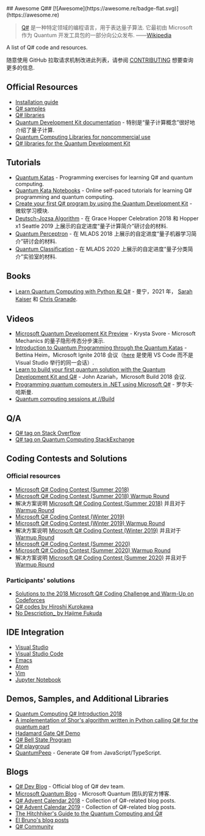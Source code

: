 <div class="github-widget" data-repo="ebraminio/awesome-qsharp"></div>
<script async src="https://pagead2.googlesyndication.com/pagead/js/adsbygoogle.js"></script><ins class="adsbygoogle" style="display:block" data-ad-client="ca-pub-6890694312814945" data-ad-slot="5473692530" data-ad-format="auto"  data-full-width-responsive="true"></ins>
## Awesome Q## [![Awesome](https://awesome.re/badge-flat.svg)](https://awesome.re)

> [Q#](https://docs.microsoft.com/en-us/quantum/) 是一种特定领域的编程语言，用于表达量子算法. 它最初由 Microsoft 作为 Quantum 开发工具包的一部分向公众发布.  ——[Wikipedia](https://en.wikipedia.org/wiki/Q_Sharp)

A list of Q# code and resources.

随意使用 GitHub 拉取请求机制改进此列表，请参阅 [CONTRIBUTING](https://github.com/ebraminio/awesome-qsharp/blob/master/contributing.md) 想要查询更多的信息.


## Official Resources
- [Installation guide](https://docs.microsoft.com/en-us/quantum/quantum-installconfig)
- [Q# samples](https://github.com/Microsoft/Quantum)
- [Q# libraries](https://github.com/Microsoft/QuantumLibraries)
- [Quantum Development Kit documentation](https://docs.microsoft.com/quantum/) - 特别是“量子计算概念”很好地介绍了量子计算.
- [Quantum Computing Libraries for noncommercial use](https://github.com/Microsoft/Quantum-NC)
- [Q# libraries for the Quantum Development Kit](https://github.com/microsoft/QuantumLibraries)

## Tutorials
- [Quantum Katas](https://github.com/Microsoft/QuantumKatas/) - Programming exercises for learning Q# and quantum computing.
- [Quantum Kata Notebooks](https://mybinder.org/v2/gh/Microsoft/QuantumKatas/master?filepath=index.ipynb) - Online self-paced tutorials for learning Q# programming and quantum computing.
- [Create your first Q# program by using the Quantum Development Kit](https://docs.microsoft.com/en-us/learn/modules/qsharp-create-first-quantum-development-kit/) - 微软学习模块.
- [Deutsch-Jozsa Algorithm](https://github.com/Microsoft/GHC18-IntroToQuantumComputing/) - 在 Grace Hopper Celebration 2018 和 Hopper x1 Seattle 2019 上展示的自定进度“量子计算简介”研讨会的材料.
- [Quantum Perceptron](https://github.com/Microsoft/MLADS2018-QuantumML) - 在 MLADS 2018 上展示的自定进度“量子机器学习简介”研讨会的材料.
- [Quantum Classification](https://github.com/microsoft/MLADS2020-QuantumClassification) - 在 MLADS 2020 上展示的自定进度“量子分类简介”实验室的材料.

## Books
- [Learn Quantum Computing with Python 和 Q#](https://www.manning.com/books/learn-quantum-computing-with-python-和-q-sharp) - 曼宁，2021 年， [Sarah Kaiser](https://www.sckaiser.com/) 和 [Chris Granade](https://www.cgranade.com/).

## Videos
<!--lint ignore double-link-->
- [Microsoft Quantum Development Kit Preview](https://www.youtube.com/watch?v=v7b4J2INq9c) - Krysta Svore - Microsoft Mechanics 的量子隐形传态分步演示.
- [Introduction to Quantum Programming through the Quantum Katas](https://www.youtube.com/watch?v=h3M8OomE19o) - Bettina Heim，Microsoft Ignite 2018 会议（[here](https://www.youtube.com/watch?v=AjBLsrGgEkY) 是使用 VS Code 而不是 Visual Studio 举行的同一会话）.
- [Learn to build your first quantum solution with the Quantum Development Kit and Q#](https://www.youtube.com/watch?v=YE4m3yCdcqE) - John Azariah，Microsoft Build 2018 会议.
- [Programming quantum computers in .NET using Microsoft Q#](https://www.youtube.com/watch?v=qOg6weW-IDo) - 罗尔夫·哈斯曼.
- [Quantum computing sessions at //Build](https://mybuild.microsoft.com/sessions?q=quantum)

## Q/A
- [Q# tag on Stack Overflow](https://stackoverflow.com/questions/tagged/q%23)
- [Q# tag on Quantum Computing StackExchange](https://quantumcomputing.stackexchange.com/questions/tagged/q%23)

## Coding Contests and Solutions

### Official resources
- [Microsoft Q# Coding Contest (Summer 2018)](https://codeforces.com/contest/1002)
- [Microsoft Q# Coding Contest (Summer 2018) Warmup Round](https://codeforces.com/contest/1001)
- 解决方案说明 [Microsoft Q# Coding Contest (Summer 2018)](https://assets.codeforces.com/rounds/997-998/main-contest-editorial.pdf) 并且对于 [Warmup Round](https://assets.codeforces.com/rounds/997-998/warmup-editorial.pdf)
- [Microsoft Q# Coding Contest (Winter 2019)](https://codeforces.com/contest/1116)
- [Microsoft Q# Coding Contest (Winter 2019) Warmup Round](https://codeforces.com/contest/1115)
- 解决方案说明 [Microsoft Q# Coding Contest (Winter 2019)](https://codeforces.com/blog/entry/65702) 并且对于 [Warmup Round](https://assets.codeforces.com/rounds/1115/warmup-editorial.pdf)
- [Microsoft Q# Coding Contest (Summer 2020)](https://codeforces.com/contest/1357)
- [Microsoft Q# Coding Contest (Summer 2020) Warmup Round](https://codeforces.com/contest/1356)
- 解决方案说明 [Microsoft Q# Coding Contest (Summer 2020)](https://codeforces.com/blog/entry/79208) 并且对于 [Warmup Round](https://codeforces.com/blog/entry/78832)

### Participants' solutions
- [Solutions to the 2018 Microsoft Q# Coding Challenge and Warm-Up on Codeforces](https://github.com/RobertDurfee/QSharpCodingChallenge)
- [Q# codes by Hiroshi Kurokawa](https://github.com/hkurokawa/QSharpCodingContest2018)
- [No Description_ by Hajime Fukuda](https://github.com/hajifkd/qsharp-vscode)

## IDE Integration
<!--lint ignore double-link-->
- [Visual Studio](https://marketplace.visualstudio.com/items?itemName=quantum.DevKit)
- [Visual Studio Code](https://marketplace.visualstudio.com/items?itemName=quantum.quantum-devkit-vscode)
- [Emacs](https://github.com/forked-from-1kasper/emacs-qsharp-mode)
- [Atom](https://github.com/ivangabriele/atom-qsharp)
- [Vim](https://github.com/gootorov/q-sharp.vim)
- [Jupyter Notebook](https://docs.microsoft.com/en-us/azure/quantum/install-jupyter-qdk)

## Demos, Samples, and Additional Libraries
- [Quantum Computing Q# Introduction 2018](https://github.com/Djohnnie/QuantumComputingQSharpIntroduction2018)
- [A implementation of Shor's algorithm written in Python calling Q# for the quantum part](https://github.com/Michaelvll/myQShor)
- [Hadamard Gate Q# Demo](https://github.com/jwulf/HGate)
- [Q# Bell State Program](https://github.com/pktippa/q_sharp_bell_state)
- [Q# playgroud](https://github.com/weize07/Qsharp-playgroud)
- [QuantumPeep](https://github.com/mapmeld/quantum-peep) - Generate Q# from JavaScript/TypeScript.

## Blogs
- [Q# Dev Blog](https://devblogs.microsoft.com/qsharp/) - Official blog of Q# dev team.
- [Microsoft Quantum Blog](https://cloudblogs.microsoft.com/quantum/) - Microsoft Quantum 团队的官方博客.
- [Q# Advent Calendar 2018](https://devblogs.microsoft.com/qsharp/q-advent-calendar-2018/) - Collection of Q#-related blog posts.
- [Q# Advent Calendar 2019](https://devblogs.microsoft.com/qsharp/q-advent-calendar-2019/) - Collection of Q#-related blog posts.
- [The Hitchhiker's Guide to the Quantum Computing and Q#](https://blogs.msdn.microsoft.com/uk_faculty_connection/2018/02/26/the-hitchhikers-guide-to-the-quantum-computing-and-q-blog/)
- [El Bruno's blog posts](https://elbruno.com/tag/q/)
- [Q# Community](https://qsharp.community)
